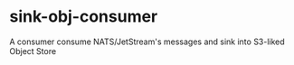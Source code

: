 # sink-obj-consumer
A consumer consume NATS/JetStream's messages and sink into S3-liked Object Store
